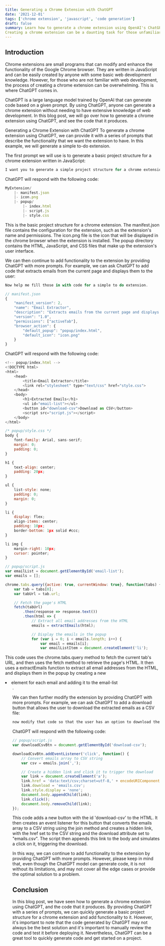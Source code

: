 ```yaml
---
title: Generating a Chrome Extension with ChatGPT
date: '2021-12-01'
tags: ['chrome extension', 'javascript', 'code generation']
draft: false
summary: Learn how to generate a chrome extension using OpenAI's ChatGPT model, and see the code that it produces.
Creating a chrome extension can be a daunting task for those unfamiliar with web development. However, with the help of OpenAI's ChatGPT model, generating a chrome extension has never been easier. In this blog post, we will go over how to generate a chrome extension using ChatGPT, and see the code that it produces.
---
```


## Introduction
Chrome extensions are small programs that can modify and enhance the functionality of the Google Chrome browser. They are written in JavaScript and can be easily created by anyone with some basic web development knowledge. However, for those who are not familiar with web development, the process of creating a chrome extension can be overwhelming. This is where ChatGPT comes in.

ChatGPT is a large language model trained by OpenAI that can generate code based on a given prompt. By using ChatGPT, anyone can generate a chrome extension without needing to have extensive knowledge of web development. In this blog post, we will go over how to generate a chrome extension using ChatGPT, and see the code that it produces.

Generating a Chrome Extension with ChatGPT
To generate a chrome extension using ChatGPT, we can provide it with a series of prompts that describe the functionality that we want the extension to have. In this example, we will generate a simple to-do extension.

The first prompt we will use is to generate a basic project structure for a chrome extension written in JavaScript:

```javascript
I want you to generate a simple project structure for a chrome extension written in javascript.
```

ChatGPT will respond with the following code:

```javascript
MyExtension/
    |- manifest.json
    |- icon.png
    |- popup/
        |- index.html
        |- script.js
        |- style.css
```
This is the basic project structure for a chrome extension. The manifest.json file contains the configuration for the extension, such as the extension's name and permissions. The icon.png file is the icon that will be displayed in the chrome browser when the extension is installed. The popup directory contains the HTML, JavaScript, and CSS files that make up the extension's user interface.

We can then continue to add functionality to the extension by providing ChatGPT with more prompts. For example, we can ask ChatGPT to add code that extracts emails from the current page and displays them to the user:

```javascript
Now help me fill those in with code for a simple to do extension.
```
```javascript
// manifest.json
{
    "manifest_version": 2,
    "name": "Email Extractor",
    "description": "Extracts emails from the current page and displays them to the user",
    "version": "1.0",
    "permissions": ["activeTab"],
    "browser_action": {
        "default_popup": "popup/index.html",
        "default_icon": "icon.png"
    }
}
```
ChatGPT will respond with the following code:
```javascript
<!-- popup/index.html -->
<!DOCTYPE html>
<html>
    <head>
        <title>Email Extractor</title>
        <link rel="stylesheet" type="text/css" href="style.css">
    </head>
    <body>
        <h1>Extracted Emails</h1>
        <ul id="email-list"></ul>
        <button id="download-csv">Download as CSV</button>
        <script src="script.js"></script>
    </body>
</html>
```
```javascript
/* popup/style.css */
body {
    font-family: Arial, sans-serif;
    margin: 0;
    padding: 0;
}

h1 {
    text-align: center;
    padding: 20px;
}

ul {
    list-style: none;
    padding: 0;
    margin: 0;
}

li {
    display: flex;
    align-items: center;
    padding: 10px;
    border-bottom: 1px solid #ccc;
}

li img {
    margin-right: 10px;
    cursor: pointer;
}
```

```javascript
// popup/script.js
var emailList = document.getElementById('email-list');
var emails = [];

chrome.tabs.query({active: true, currentWindow: true}, function(tabs) {
    var tab = tabs[0];
    var tabUrl = tab.url;

    // Fetch the page's HTML
    fetch(tabUrl)
        .then(response => response.text())
        .then(html => {
            // Extract all email addresses from the HTML
            emails = extractEmails(html);

            // Display the emails in the popup
            for (var i = 0; i < emails.length; i++) {
                var email = emails[i];
                var emailListItem = document.createElement('li');
```
This code uses the chrome.tabs.query method to fetch the current tab's URL, and then uses the fetch method to retrieve the page's HTML. It then uses a extractEmails function to extract all email addresses from the HTML, and displays them in the popup by creating a new <li> element for each email and adding it to the email-list <ul>.

We can then further modify the extension by providing ChatGPT with more prompts. For example, we can ask ChatGPT to add a download button that allows the user to download the extracted emails as a CSV file:

```javascript
now modify that code so that the user has an option to download the extracted emails as a csv.
```
ChatGPT will respond with the following code:

```javascript
// popup/script.js
var downloadCsvBtn = document.getElementById('download-csv');

downloadCsvBtn.addEventListener('click', function() {
    // Convert emails array to CSV string
    var csv = emails.join(',');

    // Create a hidden link and click it to trigger the download
    var link = document.createElement('a');
    link.href = 'data:text/csv;charset=utf-8,' + encodeURIComponent(csv);
    link.download = 'emails.csv';
    link.style.display = 'none';
    document.body.appendChild(link);
    link.click();
    document.body.removeChild(link);
});
```
This code adds a new button with the id 'download-csv' to the HTML. It then creates an event listener for this button that converts the emails array to a CSV string using the join method and creates a hidden link, with the href set to the CSV string and the download attribute set to "emails.csv". The script then appends this link to the body and simulates a click on it, triggering the download.

In this way, we can continue to add functionality to the extension by providing ChatGPT with more prompts. However, please keep in mind that, even though the ChatGPT model can generate code, it is not without its limitations, and may not cover all the edge cases or provide the optimal solution to a problem.

## Conclusion
In this blog post, we have seen how to generate a chrome extension using ChatGPT, and the code that it produces. By providing ChatGPT with a series of prompts, we can quickly generate a basic project structure for a chrome extension and add functionality to it. However, it's important to note that the code generated by ChatGPT may not always be the best solution and it's important to manually review the code and test it before deploying it. Nevertheless, ChatGPT can be a great tool to quickly generate code and get started on a project.
